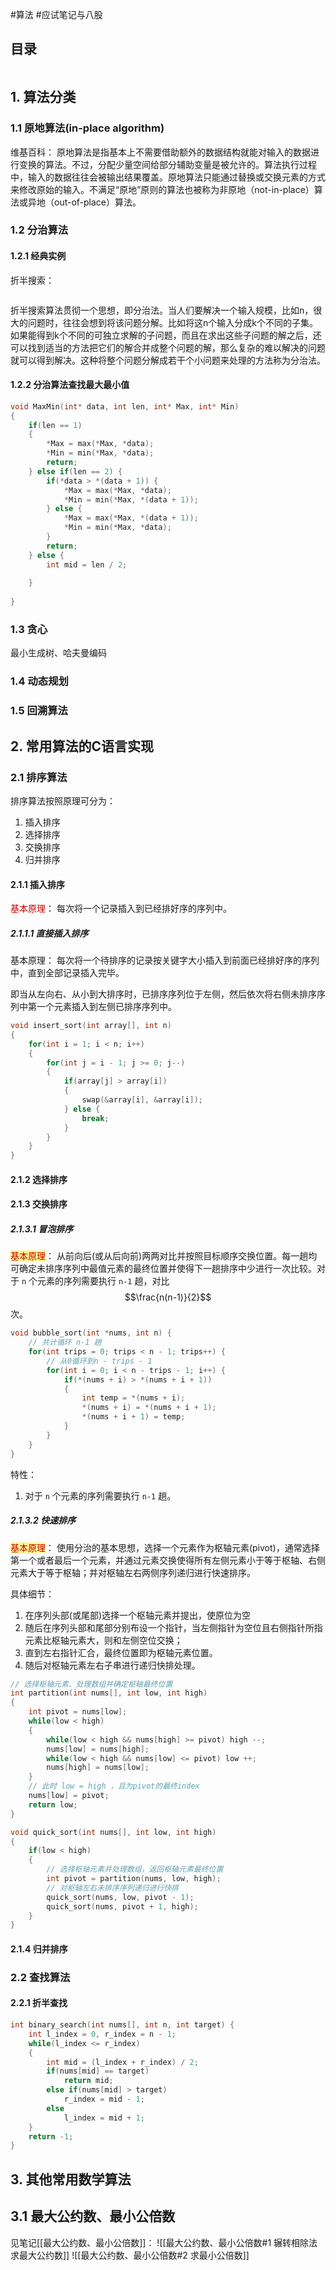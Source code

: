 #算法 #应试笔记与八股 

## 目录
```toc
```

## 1. 算法分类
### 1.1 原地算法(in-place algorithm)

维基百科：
	原地算法是指基本上不需要借助额外的数据结构就能对输入的数据进行变换的算法。不过，分配少量空间给部分辅助变量是被允许的。算法执行过程中，输入的数据往往会被输出结果覆盖。原地算法只能通过替换或交换元素的方式来修改原始的输入。不满足“原地”原则的算法也被称为非原地（not-in-place）算法或异地（out-of-place）算法。





### 1.2 分治算法


#### 1.2.1 经典实例

折半搜索：
```C


```



折半搜索算法贯彻一个思想，即分治法。当人们要解决一个输入规模，比如n，很大的问题时，往往会想到将该问题分解。比如将这n个输入分成k个不同的子集。如果能得到k个不同的可独立求解的子问题，而且在求出这些子问题的解之后，还可以找到适当的方法把它们的解合并成整个问题的解，那么复杂的难以解决的问题就可以得到解决。这种将整个问题分解成若干个小问题来处理的方法称为分治法。


#### 1.2.2 分治算法查找最大最小值

```C
void MaxMin(int* data, int len, int* Max, int* Min)
{
	if(len == 1)
	{
		*Max = max(*Max, *data);
		*Min = min(*Max, *data);
		return;
	} else if(len == 2) {
		if(*data > *(data + 1)) {
			*Max = max(*Max, *data);
			*Min = min(*Max, *(data + 1));
		} else {
			*Max = max(*Max, *(data + 1));
			*Min = min(*Max, *data);
		}
		return;
	} else {
		int mid = len / 2;
		
	}
	
}
```





### 1.3 贪心

最小生成树、哈夫曼编码

### 1.4 动态规划



### 1.5 回溯算法


## 2. 常用算法的C语言实现

### 2.1 排序算法

排序算法按照原理可分为：
1. 插入排序
2. 选择排序
3. 交换排序
4. 归并排序



#### 2.1.1 插入排序

<font color="#c00000">基本原理</font>：
	每次将一个记录插入到已经排好序的序列中。

##### 2.1.1.1 直接插入排序

基本原理：
	每次将一个待排序的记录按关键字大小插入到前面已经排好序的序列中，直到全部记录插入完毕。

即当从左向右、从小到大排序时，已排序序列位于左侧，然后依次将右侧未排序序列中第一个元素插入到左侧已排序序列中。

```C
void insert_sort(int array[], int n)
{
	for(int i = 1; i < n; i++)
	{
		for(int j = i - 1; j >= 0; j--)
		{
			if(array[j] > array[i])
			{
				swap(&array[i], &array[i]);
			} else {
				break;
			}
		}
	}
}
```

#### 2.1.2 选择排序

#### 2.1.3 交换排序
##### 2.1.3.1 冒泡排序

<span style="background:#fff88f"><font color="#c00000">基本原理</font></span>：
	从前向后(或从后向前)两两对比并按照目标顺序交换位置。每一趟均可确定未排序序列中最值元素的最终位置并使得下一趟排序中少进行一次比较。对于 `n` 个元素的序列需要执行 `n-1` 趟，对比$$\frac{n(n-1)}{2}$$次。

```C
void bubble_sort(int *nums, int n) {
    // 共计循环 n-1 趟
    for(int trips = 0; trips < n - 1; trips++) {
        // 从0循环到n - trips - 1
        for(int i = 0; i < n - trips - 1; i++) {
            if(*(nums + i) > *(nums + i + 1))
            {
                int temp = *(nums + i);
                *(nums + i) = *(nums + i + 1);
                *(nums + i + 1) = temp;
            }
        }
    }
}
```

特性：
1. 对于 `n` 个元素的序列需要执行 `n-1` 趟。


##### 2.1.3.2 快速排序

<span style="background:#fff88f"><font color="#c00000">基本原理</font></span>：
	使用分治的基本思想，选择一个元素作为枢轴元素(pivot)，通常选择第一个或者最后一个元素，并通过元素交换使得所有左侧元素小于等于枢轴、右侧元素大于等于枢轴；并对枢轴左右两侧序列递归进行快速排序。

具体细节：
1. 在序列头部(或尾部)选择一个枢轴元素并提出，使原位为空
2. 随后在序列头部和尾部分别布设一个指针，当左侧指针为空位且右侧指针所指元素比枢轴元素大，则和左侧空位交换；
3. 直到左右指针汇合，最终位置即为枢轴元素位置。
4. 随后对枢轴元素左右子串进行递归快排处理。

```C
// 选择枢轴元素、处理数组并确定枢轴最终位置
int partition(int nums[], int low, int high)
{
	int pivot = nums[low];
	while(low < high)
	{
		while(low < high && nums[high] >= pivot) high --;
		nums[low] = nums[high];
		while(low < high && nums[low] <= pivot) low ++;
		nums[high] = nums[low];
	}
	// 此时 low = high ，且为pivot的最终index
	nums[low] = pivot;
	return low;
}

void quick_sort(int nums[], int low, int high)
{
	if(low < high)
	{
		// 选择枢轴元素并处理数组，返回枢轴元素最终位置
		int pivot = partition(nums, low, high);
		// 对枢轴左右未排序序列递归进行快排
		quick_sort(nums, low, pivot - 1);
		quick_sort(nums, pivot + 1, high);
	}
}
```


#### 2.1.4 归并排序

### 2.2 查找算法


#### 2.2.1 折半查找

```C
int binary_search(int nums[], int n, int target) {
    int l_index = 0, r_index = n - 1;
    while(l_index <= r_index)
    {
        int mid = (l_index + r_index) / 2;
        if(nums[mid] == target)
            return mid;
        else if(nums[mid] > target)
            r_index = mid - 1;
        else
            l_index = mid + 1;
    }
    return -1;
}
```

## 3. 其他常用数学算法

## 3.1 最大公约数、最小公倍数

见笔记[[最大公约数、最小公倍数]]：
	![[最大公约数、最小公倍数#1 辗转相除法求最大公约数]]
	![[最大公约数、最小公倍数#2 求最小公倍数]]
